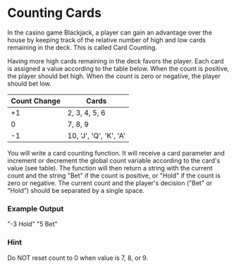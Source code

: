 # Counting Cards
In the casino game Blackjack, a player can gain an advantage over the house by keeping track of the relative number of high and low cards remaining in the deck. This is called Card Counting.

Having more high cards remaining in the deck favors the player. Each card is assigned a value according to the table below. When the count is positive, the player should bet high. When the count is zero or negative, the player should bet low.

|  Count Change	|  Cards                  |
|---            |----                     |
| +1	          | 2, 3, 4, 5, 6           |
| 0             |	7, 8, 9                 |
| -1	          | 10, 'J', 'Q', 'K', 'A'  |
You will write a card counting function. It will receive a card parameter and increment or decrement the global count variable according to the card's value (see table). The function will then return a string with the current count and the string "Bet" if the count is positive, or "Hold" if the count is zero or negative. The current count and the player's decision ("Bet" or "Hold") should be separated by a single space.

### Example Output
"-3 Hold"
"5 Bet"

### Hint
Do NOT reset count to 0 when value is 7, 8, or 9.
